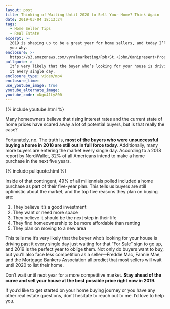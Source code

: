 ```yaml
---
layout: post
title: Thinking of Waiting Until 2020 to Sell Your Home? Think Again
date: 2019-03-04 18:13:24
tags:
  - Home Seller Tips
  - Real Estate
excerpt: >-
  2019 is shaping up to be a great year for home sellers, and today I’ll tell
  you why.
enclosure: >-
  https://s3.amazonaws.com/vyralmarketing/Rob+St.+John/Omnipresent+Property+Group+_+Thinking+of+Waiting+Until+2020+to+Sell+Your+Home_+Think+Again.mp4
pullquote: >-
  It’s very likely that the buyer who’s looking for your house is driving past
  it every single day.
enclosure_type: video/mp4
enclosure_time:
use_youtube_image: true
youtube_alternate_image:
youtube_code: xNgu41Ly800
---
```


{% include youtube.html %}

Many homeowners believe that rising interest rates and the current state of home prices have scared away a lot of potential buyers, but is that really the case?

Fortunately, no. The truth is, **most of the buyers who were unsuccessful buying a home in 2018 are still out in full force today**. Additionally, many more buyers are entering the market every single day. According to a 2018 report by NerdWallet, 32% of all Americans intend to make a home purchase in the next five years.&nbsp;

{% include pullquote.html %}

Inside of that contingent, 49% of all millennials polled included a home purchase as part of their five-year plan. This tells us buyers are still optimistic about the market, and the top five reasons they plan on buying are:

1. They believe it’s a good investment
2. They want or need more space
3. They believe it should be the next step in their life
4. They find homeownership to be more affordable than renting
5. They plan on moving to a new area

This tells me it’s very likely that the buyer who’s looking for your house is driving past it every single day just waiting for that “For Sale” sign to go up, and 2019 is the perfect year to oblige them. Not only do buyers want to buy, but you’ll also face less competition as a seller—Freddie Mac, Fannie Mae, and the Mortgage Bankers Association all predict that most sellers will wait until 2020 to list their home.&nbsp;

Don’t wait until next year for a more competitive market. **Stay ahead of the curve and sell your house at the best possible price right now in 2019.**&nbsp;

If you’d like to get started on your home buying journey or you have any other real estate questions, don’t hesitate to reach out to me. I’d love to help you.